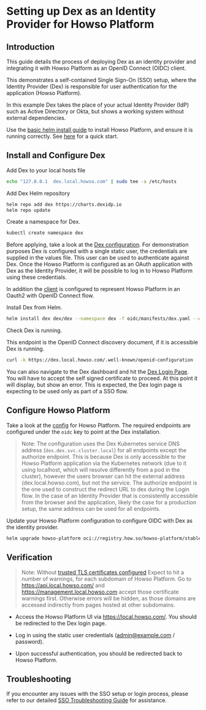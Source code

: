 # Setting up Dex as an Identity Provider for Howso Platform

## Introduction

This guide details the process of deploying Dex as an identity provider and integrating it with Howso Platform as an OpenID Connect (OIDC) client.

This demonstrates a self-contained Single Sign-On (SSO) setup, where the Identity Provider (Dex) is responsible for user authentication for the application (Howso Platform).

In this example Dex takes the place of your actual Identity Provider (IdP) such as Active Directory or Okta, but shows a working system without external dependencies.

Use the [basic helm install guide](../helm-basic/README.md) to install Howso Platform, and ensure it is running correctly.  See [here](../common/README.md#basic-helm-install) for a quick start.

## Install and Configure Dex 

Add Dex to your local hosts file

```sh
echo "127.0.0.1  dex.local.howso.com" | sudo tee -a /etc/hosts
```


Add Dex Helm repository

```sh
helm repo add dex https://charts.dexidp.io
helm repo update
```

Create a namespace for Dex.

```sh
kubectl create namespace dex
```

Before applying, take a look at the [Dex configuration](./manifests/dex.yaml).  For demonstration purposes Dex is configured with a single static user, the credentials are supplied in the values file.  This user can be used to authenticate against Dex.  Once the Howso Platform is configured as an OAuth application with Dex as the Identity Provider, it will be possible to log in to Howso Platform using these credentials.

In addition the [client](https://www.oauth.com/oauth2-servers/definitions/) is configured to represent Howso Platform in an Oauth2 with OpenID Connect flow.


Install Dex from Helm.

```sh
helm install dex dex/dex --namespace dex -f oidc/manifests/dex.yaml --wait
```

Check Dex is running.

This endpoint is the OpenID Connect discovery document, if it is accessible Dex is running.

```sh
curl -k https://dex.local.howso.com/.well-known/openid-configuration
```

You can also navigate to the Dex dashboard and hit the [Dex Login Page](https://dex.local.howso.com/auth).  You will have to accept the self signed certificate to proceed.  At this point it will display, but show an error.  This is expected, the Dex login page is expecting to be used only as part of a SSO flow.


## Configure Howso Platform

Take a look at the [config](./manifests/howso-platform.yaml) for Howso Platform.  The required endpoints are configured under the `oidc` key to point at the Dex installation.   

> Note: The configuration uses the Dex Kubernetes service DNS address (`dex.dex.svc.cluster.local`) for all endpoints except the authorize endpoint.  This is because Dex is only accessible to the Howso Platform application via the Kubernetes network (due to it using localhost, which will resolve differently from a pod in the cluster), however the users browser can hit the external address (dex.local.howso.com), but not the service.  The authorize endpoint is the one used to construct the redirect URL to dex during the Login flow.  In the case of an Identity Provider that is consistently accessible from the browser and the application, likely the case for a production setup, the same address can be used for all endpoints.

Update your Howso Platform configuration to configure OIDC with Dex as the identity provider.

```sh
helm upgrade howso-platform oci://registry.how.so/howso-platform/stable/howso-platform --namespace howso --values oidc/manifests/howso-platform.yaml --wait
```

## Verification

> Note: Without [trusted TLS certificates configured](../custom-ingress-cert/README.md) Expect to hit a number of warnings, for each subdomain of Howso Platform.  Go to https://api.local.howso.com/ and https://management.local.howso.com accept those certificate warnings first.  Otherwise errors will be hidden, as those domains are accessed indirectly from pages hosted at other subdomains.  

- Access the Howso Platform UI via https://local.howso.com/.  You should be redirected to the Dex login page.

- Log in using the static user credentials (admin@example.com / password).

- Upon successful authentication, you should be redirected back to Howso Platform.


## Troubleshooting 

If you encounter any issues with the SSO setup or login process, please refer to our detailed [SSO Troubleshooting Guide](./troubleshooting.md) for assistance.
